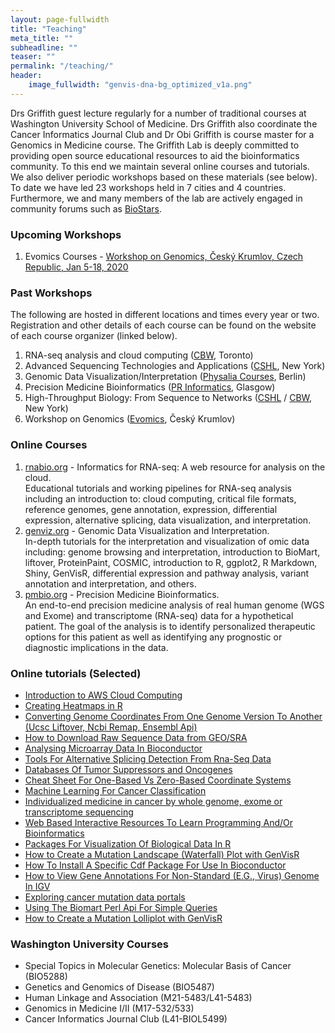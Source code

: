 ```yaml
---
layout: page-fullwidth
title: "Teaching"
meta_title: ""
subheadline: ""
teaser: ""
permalink: "/teaching/"
header:
    image_fullwidth: "genvis-dna-bg_optimized_v1a.png"
---
```


Drs Griffith guest lecture regularly for a number of traditional courses at Washington University School of Medicine. Drs Griffith also coordinate the Cancer Informatics Journal Club and Dr Obi Griffith is course master for a Genomics in Medicine course. The Griffith Lab is deeply committed to providing open source educational resources to aid the bioinformatics community. To this end we maintain several online courses and tutorials. We also deliver periodic workshops based on these materials (see below). To date we have led 23 workshops held in 7 cities and 4 countries. Furthermore, we and many members of the lab are actively engaged in community forums such as [BioStars](https://www.biostars.org/).

### Upcoming Workshops
1. Evomics Courses - [Workshop on Genomics, Český Krumlov, Czech Republic, Jan 5-18, 2020](http://evomics.org/2020-workshop-on-genomics-cesky-krumlov-czech-republic/)

### Past Workshops
The following are hosted in different locations and times every year or two. Registration and other details of each course can be found on the website of each course organizer (linked below).
1. RNA-seq analysis and cloud computing ([CBW](https://bioinformatics.ca/workshops/), Toronto)
2. Advanced Sequencing Technologies and Applications ([CSHL](https://meetings.cshl.edu/courseshome.aspx), New York)
3. Genomic Data Visualization/Interpretation ([Physalia Courses](https://www.physalia-courses.org/), Berlin)
4. Precision Medicine Bioinformatics ([PR Informatics](https://www.prinformatics.com/), Glasgow)
5. High-Throughput Biology: From Sequence to Networks ([CSHL](https://meetings.cshl.edu/courseshome.aspx) / [CBW](https://bioinformatics.ca/workshops/), New York)
6. Workshop on Genomics ([Evomics](http://evomics.org/workshops/), Český Krumlov)

### Online Courses
1. [rnabio.org](http://rnabio.org) - Informatics for RNA-seq: A web resource for analysis on the cloud. <br> Educational tutorials and working pipelines for RNA-seq analysis including an introduction to: cloud computing, critical file formats, reference genomes, gene annotation, expression, differential expression, alternative splicing, data visualization, and interpretation.
2. [genviz.org](http://genviz.org/) - Genomic Data Visualization and Interpretation. <br> In-depth tutorials for the interpretation and visualization of omic data including: genome browsing and interpretation, introduction to BioMart, liftover, ProteinPaint, COSMIC, introduction to R, ggplot2, R Markdown, Shiny, GenVisR, differential expression and pathway analysis, variant annotation and interpretation, and others.
3. [pmbio.org](http://pmbio.org/) - Precision Medicine Bioinformatics. <br>An end-to-end precision medicine analysis of real human genome (WGS and Exome) and transcriptome (RNA-seq) data for a hypothetical patient. The goal of the analysis is to identify personalized therapeutic options for this patient as well as identifying any prognostic or diagnostic implications in the data. 

### Online tutorials (Selected)
* [Introduction to AWS Cloud Computing](https://github.com/griffithlab/rnaseq_tutorial/wiki/Intro-to-AWS-Cloud-Computing)
* [Creating Heatmaps in R](https://www.biostars.org/p/18211/)
* [Converting Genome Coordinates From One Genome Version To Another (Ucsc Liftover, Ncbi Remap, Ensembl Api)](https://www.biostars.org/p/65558/)
* [How to Download Raw Sequence Data from GEO/SRA](https://www.biostars.org/p/111040/)
* [Analysing Microarray Data In Bioconductor](https://www.biostars.org/p/53870/)
* [Tools For Alternative Splicing Detection From Rna-Seq Data](https://www.biostars.org/p/65617/)
* [Databases Of Tumor Suppressors and Oncogenes](https://www.biostars.org/p/15890/)
* [Cheat Sheet For One-Based Vs Zero-Based Coordinate Systems](https://www.biostars.org/p/84686/)
* [Machine Learning For Cancer Classification](https://www.biostars.org/p/85124/)
* [Individualized medicine in cancer by whole genome, exome or transcriptome sequencing](https://www.biostars.org/p/101101/)
* [Web Based Interactive Resources To Learn Programming And/Or Bioinformatics](https://www.biostars.org/p/76171/)
* [Packages For Visualization Of Biological Data In R](https://www.biostars.org/p/18331/)
* [How to Create a Mutation Landscape (Waterfall) Plot with GenVisR](https://www.biostars.org/p/181159/)
* [How To Install A Specific Cdf Package For Use In Bioconductor](https://www.biostars.org/p/67400/)
* [How to View Gene Annotations For Non-Standard (E.G., Virus) Genome In IGV](https://www.biostars.org/p/71935/)
* [Exploring cancer mutation data portals](https://www.biostars.org/p/102809/)
* [Using The Biomart Perl Api For Simple Queries](https://www.biostars.org/p/53241/)
* [How to Create a Mutation Lolliplot with GenVisR](https://www.biostars.org/p/196576/)

### Washington University Courses
<ul> 
  <li>Special Topics in Molecular Genetics: Molecular Basis of Cancer (BIO5288)</li>
  <li>Genetics and Genomics of Disease (BIO5487)</li>
  <li>Human Linkage and Association (M21-5483/L41-5483)</li>
  <li>Genomics in Medicine I/II (M17-532/533)</li>
  <li>Cancer Informatics Journal Club (L41-BIOL5499)</li> 
</ul>

